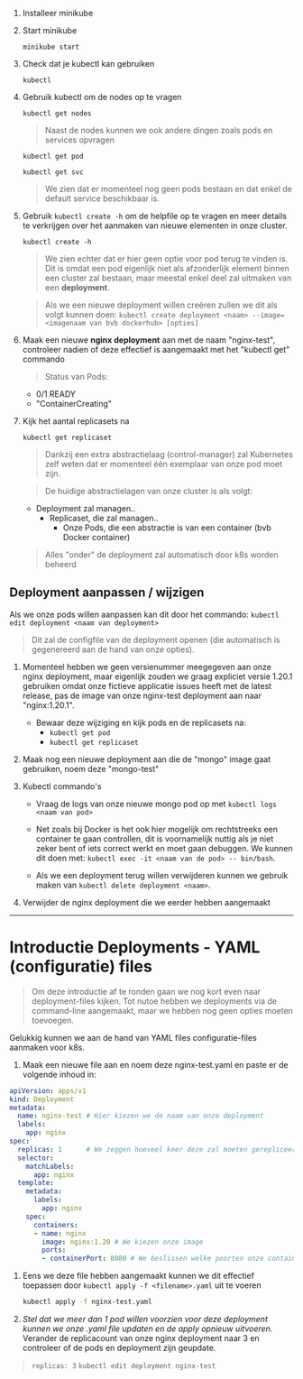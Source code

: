 1. Installeer minikube

1. Start minikube
    ```
    minikube start
    ```
1. Check dat je kubectl kan gebruiken
    ```
    kubectl
    ```
1. Gebruik kubectl om de nodes op te vragen 

    ```
    kubectl get nodes
    ```
    > Naast de nodes kunnen we ook andere dingen zoals pods en services opvragen 
    
    ```
    kubectl get pod
    ```
    ```
    kubectl get svc
    ```    
   
    > We zien dat er momenteel nog geen pods bestaan en dat enkel de default service beschikbaar is.

1. Gebruik `kubectl create -h` om de helpfile op te vragen en meer details te verkrijgen over het aanmaken van nieuwe elementen in onze cluster. 
    ```
    kubectl create -h
    ```
    > We zien echter dat er hier geen optie voor pod terug te vinden is. Dit is omdat een pod eigenlijk niet als afzonderlijk element binnen een cluster zal bestaan, maar meestal enkel deel zal uitmaken van een **deployment**.

    > Als we een nieuwe deployment willen creëren zullen we dit als volgt kunnen doen: `kubectl create deployment <naam> --image=<imagenaam van bvb dockerhub> [opties] `

1. Maak een nieuwe **nginx deployment** aan met de naam "nginx-test", controleer nadien of deze effectief is aangemaakt met het "kubectl get" commando

    > Status van Pods:
    * 0/1 READY 
    * "ContainerCreating"
    
1. Kijk het aantal replicasets na

    ```
    kubectl get replicaset
    ```
    
    >Dankzij een extra abstractielaag (control-manager) zal Kubernetes zelf weten dat er momenteel één exemplaar van onze pod moet zijn. 

    > De huidige abstractielagen van onze cluster is als volgt:
    * Deployment zal managen..
        * Replicaset, die zal managen..
            * Onze Pods, die een abstractie is van een container (bvb Docker container)

    > Alles "onder" de deployment zal automatisch door k8s worden beheerd


## Deployment aanpassen / wijzigen

Als we onze pods willen aanpassen kan dit door het commando:
`kubectl edit deployment <naam van deployment>`

> Dit zal de configfile van de deployment openen (die automatisch is gegenereerd aan de hand van onze opties). 

1. Momenteel hebben we geen versienummer meegegeven aan onze nginx deployment, maar eigenlijk zouden we graag expliciet versie 1.20.1 gebruiken omdat onze fictieve applicatie issues heeft met de latest release, pas de image van onze nginx-test deployment aan naar "nginx:1.20.1".
    * Bewaar deze wijziging en kijk pods en de replicasets na:
        * `kubectl get pod`
        * `kubectl get replicaset`


1. Maak nog een nieuwe deployment aan die de "mongo" image gaat gebruiken, noem deze "mongo-test"


1. Kubectl commando's

    * Vraag de logs van onze nieuwe mongo pod op met ``kubectl logs <naam van pod>``
    * Net zoals bij Docker is het ook hier mogelijk om rechtstreeks een container te gaan controllen, dit is voornamelijk nuttig als je niet zeker bent of iets correct werkt en moet gaan debuggen. We kunnen dit doen met: ``kubectl exec -it <naam van de pod> -- bin/bash``.

    * Als we een deployment terug willen verwijderen kunnen we gebruik maken van ``kubectl delete deployment <naam>``.

1. Verwijder de nginx deployment die we eerder hebben aangemaakt


---

# Introductie Deployments - YAML (configuratie) files

> Om deze introductie af te ronden gaan we nog kort even naar deployment-files kijken. Tot nutoe hebben we deployments via de command-line aangemaakt, maar we hebben nog geen opties moeten toevoegen. 

Gelukkig kunnen we aan de hand van YAML files configuratie-files aanmaken voor k8s. 

1. Maak een nieuwe file aan en noem deze nginx-test.yaml en paste er de volgende inhoud in:

```YAML
apiVersion: apps/v1
kind: Deployment
metadata:
  name: nginx-test # Hier kiezen we de naam van onze deployment
  labels:
    app: nginx
spec:
  replicas: 1      # We zeggen hoeveel keer deze zal moeten gerepliceerd worden
  selector:
    matchLabels:
      app: nginx
  template:
    metadata:
      labels:
        app: nginx
    spec:
      containers:
      - name: nginx
        image: nginx:1.20 # We kiezen onze image
        ports:
        - containerPort: 8080 # We beslissen welke poorten onze containers nodig hebben
```        
1. Eens we deze file hebben aangemaakt kunnen we dit effectief toepassen door ``kubectl apply -f <filename>.yaml`` uit te voeren

    ```bash
    kubectl apply -f nginx-test.yaml
    ```
1. *Stel dat we meer dan 1 pod willen voorzien voor deze deployment kunnen we onze .yaml file updaten en de apply opnieuw uitvoeren.* Verander de replicacount van onze nginx deployment naar 3 en controleer of de pods en deployment zijn geupdate.

> ``replicas: 3``
> ``kubectl edit deployment nginx-test``
